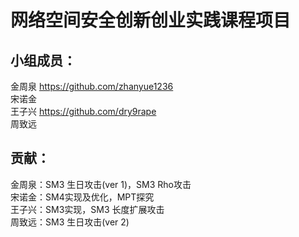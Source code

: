# 网络空间安全创新创业实践课程项目
## 小组成员：
金周泉 https://github.com/zhanyue1236<br>
宋诺金 <br>
王子兴 https://github.com/dry9rape<br>
周致远 <br>
## 贡献：
金周泉：SM3 生日攻击(ver 1)，SM3 Rho攻击<br>
宋诺金：SM4实现及优化，MPT探究<br>
王子兴：SM3实现，SM3 长度扩展攻击<br>
周致远：SM3 生日攻击(ver 2)
